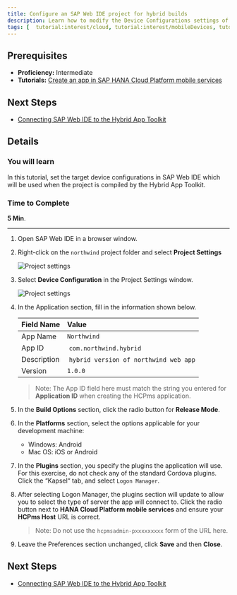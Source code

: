 ```yaml
---
title: Configure an SAP Web IDE project for hybrid builds
description: Learn how to modify the Device Configurations settings of a mobile web project for a hybrid build
tags: [  tutorial:interest/cloud, tutorial:interest/mobileDevices, tutorial:product/hcp, tutorial:product/mobile, tutorial:product/sapui5_web_ide ]
---
```


## Prerequisites  
 - **Proficiency:** Intermediate
 - **Tutorials:** [Create an app in SAP HANA Cloud Platform mobile services](http://go.sap.com/developer/tutorials/hcpms-create-app.html)


## Next Steps
 - [Connecting SAP Web IDE to the Hybrid App Toolkit](http://go.sap.com/developer/tutorials/hcpms-webide-hat-connection.html)

## Details
### You will learn  
In this tutorial, set the target device configurations in SAP Web IDE which will be used when the project is compiled by the Hybrid App Toolkit. 

### Time to Complete
**5 Min**.

---

1. Open SAP Web IDE in a browser window.


2. Right-click on the `northwind` project folder and select **Project Settings** 

    ![Project settings](https://raw.githubusercontent.com/SAPDocuments/Tutorials/master/tutorials/hcpms-webide-hybrid-config/2.png)

3. Select **Device Configuration** in the Project Settings window.

    ![Project settings](https://raw.githubusercontent.com/SAPDocuments/Tutorials/master/tutorials/hcpms-webide-hybrid-config/3.png)
    
4. In the Application section, fill in the information shown below.

    Field Name          | Value
    :------------------ | :-------------
    App Name            | `Northwind `
    App ID              | `com.northwind.hybrid`
    Description         | `hybrid version of northwind web app`
    Version             | `1.0.0`

    > Note: The App ID field here must match the string you entered for **Application ID** when creating the HCPms application. 


5. In the **Build Options** section, click the radio button for **Release Mode**.

6. In the **Platforms** section, select the options applicable for your development machine:
    - 	Windows: Android
    - 	Mac OS: iOS or Android

7. In the **Plugins** section, you specify the plugins the application will use.  For this exercise, do not check any of the standard Cordova plugins. Click the “Kapsel“ tab, and select `Logon Manager`.

8. After selecting Logon Manager, the plugins section will update to allow you to select the type of server the app will connect to. Click the radio button next to **HANA Cloud Platform mobile services** and ensure your **HCPms Host** URL is correct. 

    > Note: Do not use the `hcpmsadmin-pxxxxxxxxx` form of the URL here.


8. Leave the Preferences section unchanged, click **Save** and then **Close**.


## Next Steps
 - [Connecting SAP Web IDE to the Hybrid App Toolkit](http://go.sap.com/developer/tutorials/hcpms-webide-hat-connection.html)
